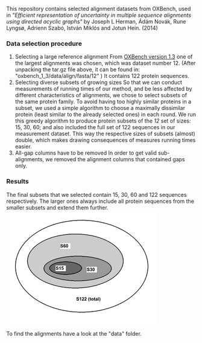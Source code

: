 
This repository contains selected alignment datasets from OXBench,
used in *"Efficient representation of uncertainty in multiple sequence alignments using directed acyclic graphs"*
by Joseph L Herman, Ádám Novák, Rune Lyngsø, Adrienn Szabó, István Miklós and Jotun Hein. (2014)

### Data selection procedure

1. Selecting a large reference alignment
From [OXBench version 1.3](http://www.compbio.dundee.ac.uk/downloads/oxbench/oxbench_1_3.tar.gz)
one of the largest alignments was chosen, which was dataset number 12.
(After unpacking the tar.gz file above, it can be found in: "oxbench_1_3/data/align/fasta/12" )
It contains 122 protein sequences.
2. Selecting diverse subsets of growing sizes
So that we can conduct measurements of running times of our method, and be less affected
by different characteristics of alignments, we chose to select subsets of the same protein family.
To avoid having too highly similar proteins in a subset, we used a simple algorithm
to choose a maximally dissimilar protein (least similar to the already selected ones) in each round.
We run this greedy algorithm to produce protein subsets of the *12* set of sizes: 15, 30, 60; and 
also included the full set of 122 sequences in our measurement dataset. This way the respective 
sizes of subsets (almost) double, which makes drawing consequences of measures running times easier.
3. All-gap columns have to be removed
In order to get valid sub-alignments, we removed the alignment columns that contained gaps only.


### Results

The final subsets that we selected contain 15, 30, 60 and 122 sequences respectively.
The larger ones always include all protein sequences from the smaller subsets and extend 
them further.
![Subsets containing each other](img/subsets.png?raw=true)

To find the alignments have a look at the "data" folder.

